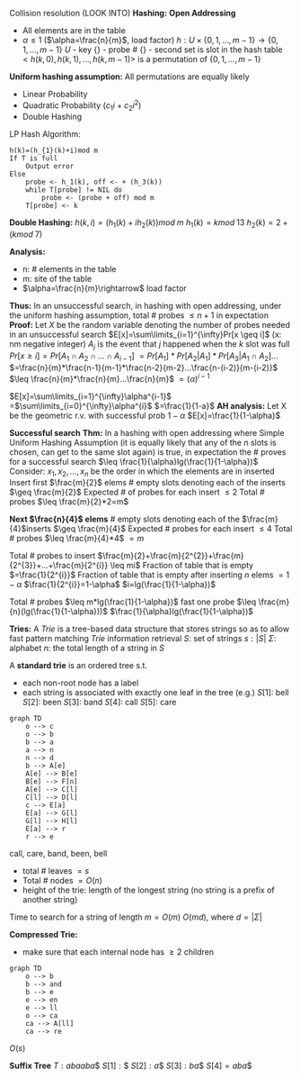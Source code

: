 Collision resolution (LOOK INTO)
**Hashing:**
**Open Addressing**
- All elements are in the table
- $\alpha \leq 1$ ($\alpha=\frac{n}{m}$, load factor)
$h:U\times\{0,1,...,m-1\}\rightarrow\{0,1,...,m-1\}$
$U$ - key
$\{\}$ - probe #
$\{\}$ - second set is slot in the hash table
$<h(k,0),h(k,1),...,h(k,m-1)>$
is a permutation of $\{0,1,...,m-1\}$

**Uniform hashing assumption:**
All permutations are equally likely
- Linear Probability
- Quadratic Probability ($c_{1}i+c_{2}i^{2}$)
- Double Hashing

LP Hash Algorithm:
```pseudocode
h(k)=(h_{1}(k)+i)mod m
If T is full
	Output error
Else
	probe <- h_1(k), off <- + (h_3(k))
	while T[probe] != NIL do
		probe <- (probe + off) mod m
	T[probe] <- k
```

**Double Hashing:**
$h(k,i)=(h_{1}(k)+ih_{2}(k))mod\;m$
$h_{1}(k)=k mod\;13$
$h_{2}(k)=2+(kmod\;7)$

**Analysis:**
- n: $\#$ elements in the table
- m: site of the table
- $\alpha=\frac{n}{m}\rightarrow$ load factor

**Thus:** In an unsuccessful search, in hashing with open addressing, under the uniform hashing assumption, total $\#$ probes $\leq n+1$ in expectation
**Proof:** Let $X$ be the random variable denoting the number of probes needed in an unsuccessful search
$E[x]=\sum\limits_{i=1}^{\infty}Pr[x \geq i]$
(x: nm negative integer)
$A_{j}$ is the event that $j$ happened when the $k$ slot was full
$Pr[x \geq i]=Pr[A_{1}\cap A_{2}\cap ... \cap A_{i-1}]$
$=Pr[A_{1}]*Pr[A_{2}|A_{1}]*Pr[A_{3}|A_{1}\cap A_{2}]...$
$=\frac{n}{m}*\frac{n-1}{m-1}*\frac{n-2}{m-2}...\frac{n-(i-2)}{m-(i-2)}$
$\leq \frac{n}{m}*\frac{n}{m}...\frac{n}{m}$
$=(\alpha)^{i-1}$

$E[x]=\sum\limits_{i=1}^{\infty}\alpha^{i-1}$
=$\sum\limits_{i=0}^{\infty}\alpha^{i}$
$=\frac{1}{1-a}$
**AH analysis:**
Let X be the geometric r.v. with successful prob $1-\alpha$
$E[x]=\frac{1}{1-\alpha}$

**Successful search**
**Thm:** In a hashing with open addressing where Simple Uniform Hashing Assumption (it is equally likely that any of the $n$ slots is chosen, can get to the same slot again) is true, in expectation the $\#$ proves for a successful search $\leq \frac{1}{\alpha}lg(\frac{1}{1-\alpha})$
Consider:
$x_{1},x_{2},...,x_{n}$ be the order in which the elements are in inserted
Insert first $\frac{m}{2}$ elems
$\#$ empty slots denoting each of the inserts $\geq \frac{m}{2}$
Expected $\#$ of probes for each insert $\leq 2$
Total $\#$ probes $\leq \frac{m}{2}*2=m$

**Next $\frac{n}{4}$ elems**
$\#$ empty slots denoting each of the $\frac{m}{4}$inserts $\geq \frac{m}{4}$
Expected $\#$ probes for each insert $\leq 4$
Total $\#$ probes $\leq \frac{m}{4}*4$
$=m$

Total $\#$ probes to insert
$\frac{m}{2}+\frac{m}{2^{2}}+\frac{m}{2^{3}}+...+\frac{m}{2^{i}} \leq mi$
Fraction of table that is empty $=\frac{1}{2^{i}}$
Fraction of table that is empty after inserting $n$ elems $=1-\alpha$
$\frac{1}{2^{i}}=1-\alpha$
$i=lg(\frac{1}{1-\alpha})$

Total $\#$ probes
$\leq m*lg(\frac{1}{1-\alpha})$
fast one probe $\leq \frac{m}{n}(lg(\frac{1}{1-\alpha}))$
$\frac{1}{\alpha}lg(\frac{1}{1-\alpha})$

**Tries:**
A *Trie* is a tree-based data structure that stores strings so as to allow fast pattern matching
*Trie* information retrieval
$S:$ set of strings
$s: |S|$
$\Sigma:$ alphabet
$n:$ the total length of a string in $S$

A **standard trie** is an ordered tree s.t.
- each non-root node has a label
- each string is associated with exactly one leaf in the tree
(e.g.)
$S[1]:$ bell
$S[2]:$ been
$S[3]:$ band
$S[4]:$ call
$S[5]:$ care

```mermaid
graph TD
	o --> c
	o --> b
	b --> a
	a --> n
	n --> d
	b --> A[e]
	A[e] --> B[e]
	B[e] --> F[n]
	A[e] --> C[l]
	C[l] --> D[l]
	c --> E[a]
	E[a] --> G[l]
	G[l] --> H[l]
	E[a] --> r
	r --> e
```
call, care, band, been, bell

- total $\#$ leaves $=s$
- Total $\#$ nodes $=O(n)$
- height of the trie: length of the longest string (no string is a prefix of another string)

Time to search for a string of length $m=O(m)$
$O(md)$, where $d=|\Sigma|$

**Compressed Trie:**
- make sure that each internal node has $\geq 2$ children
```mermaid
graph TD
	o --> b
	b --> and
	b --> e
	e --> en
	e --> ll
	o --> ca
	ca --> A[ll]
	ca --> re
```

$O(s)$

**Suffix Tree**
$T:abaaba\$$
$S[1]:\$$
$S[2]:a\$$
$S[3]:ba\$$
$S[4]=aba\$$
